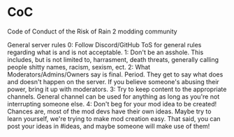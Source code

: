 # CoC
Code of Conduct of the Risk of Rain 2 modding community

General server rules
0: Follow Discord/GitHub ToS for general rules regarding what is and is not acceptable.
1: Don't be an asshole. This includes, but is not limited to, harrasment,  death threats, generally calling people shitty names, racism, sexism, ect.
2: What Moderators/Admins/Owners say is final. Period. They get to say what does and doesn't happen on the server. If you believe someone's abusing their power, bring it up with moderators.
3: Try to keep content to the appropriate channels. General channel can be used for anything as long as you're not interrupting someone else.
4: Don't beg for your mod idea to be created! Chances are, most of the mod devs have their own ideas. Maybe try to learn yourself, we're trying to make mod creation easy. That said, you can post your ideas in #ideas, and maybe someone will make use of them!
